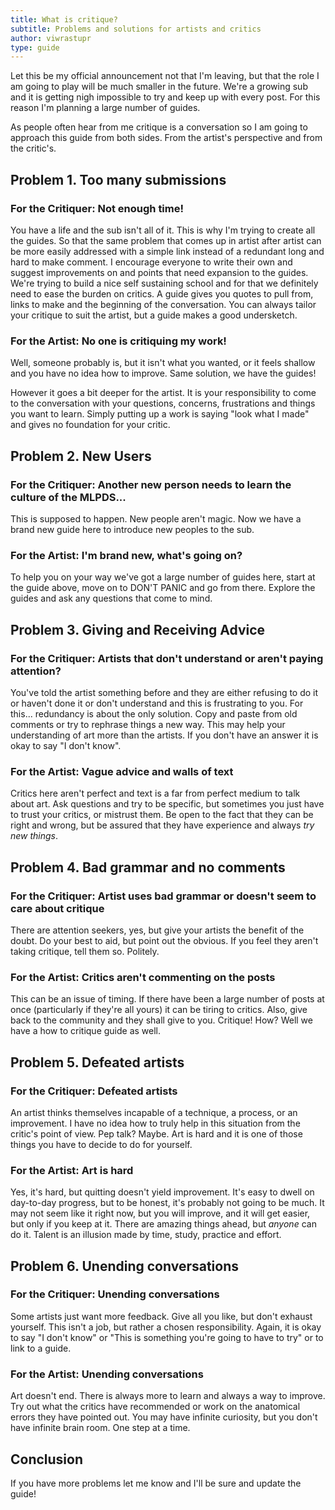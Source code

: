 ```yaml
---
title: What is critique?
subtitle: Problems and solutions for artists and critics
author: viwrastupr
type: guide
---
```

Let this be my official announcement not that I'm leaving, but that the role I am going to play will be much smaller in the future. We're a growing sub and it is getting nigh impossible to try and keep up with every post. For this reason I'm planning a large number of guides.

As people often hear from me critique is a conversation so I am going to approach this guide from both sides. From the artist's perspective and from the critic's.


## Problem 1. Too many submissions

### For the Critiquer: Not enough time!

You have a life and the sub isn't all of it. This is why I'm trying to create all the guides. So that the same problem that comes up in artist after artist can be more easily addressed with a simple link instead of a redundant long and hard to make comment. <Ponymote mote="ajhappy" text="and we need more critics in general."/> I encourage everyone to write their own and suggest improvements on and points that need expansion to the guides. We're trying to build a nice self sustaining school and for that we definitely need to ease the burden on critics. A guide gives you quotes to pull from, links to make and the beginning of the conversation. You can always tailor your critique to suit the artist, but a guide makes a good undersketch.

### For the Artist: No one is critiquing my work!

Well, someone probably is, but it isn't what you wanted, or it feels shallow and you have no idea how to improve. Same solution, we have the guides!

However it goes a bit deeper for the artist. It is your responsibility to come to the conversation with your questions, concerns, frustrations and things you want to learn. Simply putting up a work is saying "look what I made" and gives no foundation for your critic.


## Problem 2. New Users

### For the Critiquer: Another new person needs to learn the culture of the MLPDS...

This is supposed to happen. New people aren't magic. <Ponymote mote="twismile" text="We need more magic in the sub."/> Now we have a <router-link to="/guides/sub-etiquette">brand new guide here to introduce new peoples to the sub</router-link>.

### For the Artist: I'm brand new, what's going on?

To help you on your way we've got a large number of guides here, start at the guide above, move on to <router-link to="/guides/dont-panic">DON'T PANIC</router-link> and go from there. Explore the guides and ask any questions that come to mind.


## Problem 3. Giving and Receiving Advice

### For the Critiquer: Artists that don't understand or aren't paying attention?

You've told the artist something before and they are either refusing to do it or haven't done it or don't understand and this is frustrating to you. For this... redundancy is about the only solution. Copy and paste from old comments or try to rephrase things a new way. This may help your understanding of art more than the artists. If you don't have an answer it is okay to say "I don't know".

### For the Artist: Vague advice and walls of text

Critics here aren't perfect and text is a far from perfect medium to talk about art. Ask questions and try to be specific, but sometimes you just have to trust your critics, or mistrust them. Be open to the fact that they can be right and wrong, but be assured that they have experience and always _try new things_.


## Problem 4. Bad grammar and no comments

### For the Critiquer: Artist uses bad grammar or doesn't seem to care about critique

There are attention seekers, yes, but give your artists the benefit of the doubt. Do your best to aid, but point out the obvious. If you feel they aren't taking critique, tell them so. Politely.

### For the Artist: Critics aren't commenting on the posts

This can be an issue of timing. If there have been a large number of posts at once (particularly if they're all yours) it can be tiring to critics. Also, give back to the community and they shall give to you. Critique! How? Well we have a <router-link to="/guides/how-to-critique">how to critique guide</router-link> as well.


## Problem 5. Defeated artists

### For the Critiquer: Defeated artists

An artist thinks themselves incapable of a technique, a process, or an improvement. I have no idea how to truly help in this situation from the critic's point of view. Pep talk? Maybe. Art is hard and it is one of those things you have to decide to do for yourself.

### For the Artist: Art is hard

Yes, it's hard, but quitting doesn't yield improvement. It's easy to dwell on day-to-day progress, but to be honest, it's probably not going to be much. It may not seem like it right now, but you will improve, and it will get easier, but only if you keep at it. There are amazing things ahead, but _anyone_ can do it. Talent is an illusion made by time, study, practice and effort.


## Problem 6. Unending conversations

### For the Critiquer: Unending conversations

Some artists just want more feedback. Give all you like, but don't exhaust yourself. This isn't a job, but rather a chosen responsibility. Again, it is okay to say "I don't know" or "This is something you're going to have to try" or to link to a guide.

### For the Artist: Unending conversations

Art doesn't end. There is always more to learn and always a way to improve. Try out what the critics have recommended or work on the anatomical errors they have pointed out. You may have infinite curiosity, but you don't have infinite brain room. One step at a time.


## Conclusion

If you have more problems let me know and I'll be sure and update the guide!
<Ponymote mote="twiquery" text="This didn't really turn out how I intended it... darn."/>
<Ponymote mote="twistare" text="Now I have another critique guide to make."/>